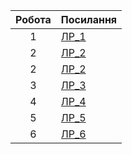 | Робота | Посилання    |
|:---:|---------|
|  1  | [ЛР_1](https://github.com/Luibomyr-Hnatiuk/devops_labs/tree/main/lab1)|
|  2  | [ЛР_2](https://github.com/Luibomyr-Hnatiuk/devops_labs/tree/main/lab2a)|
|  2  | [ЛР_2](https://github.com/Luibomyr-Hnatiuk/devops_labs/tree/main/lab2)|
|  3  | [ЛР_3](https://github.com/Luibomyr-Hnatiuk/devops_labs/tree/main/lab3)|
|  4  | [ЛР_4](https://github.com/Luibomyr-Hnatiuk/devops_labs/tree/main/lab4)|
|  5  | [ЛР_5](https://github.com/Luibomyr-Hnatiuk/devops_labs/tree/main/lab5)|
|  6  | [ЛР_6](https://github.com/Luibomyr-Hnatiuk/devops_labs/tree/main/lab6)|

